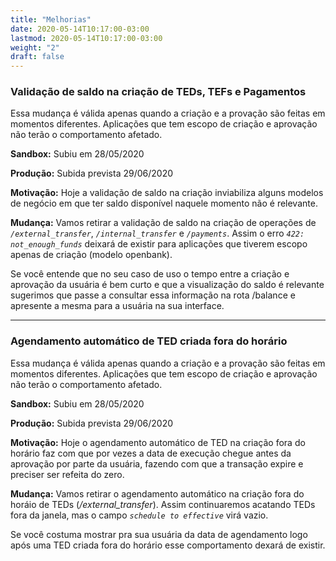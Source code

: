 ```yaml
---
title: "Melhorias"
date: 2020-05-14T10:17:00-03:00
lastmod: 2020-05-14T10:17:00-03:00
weight: "2"
draft: false
---
```



### Validação de saldo na criação de TEDs, TEFs e Pagamentos

Essa mudança é válida apenas quando a criação e a provação são feitas em momentos diferentes. Aplicações que tem escopo de criação e aprovação não terão o comportamento afetado. 

**Sandbox:** Subiu em 28/05/2020

**Produção:** Subida prevista 29/06/2020

**Motivação:** Hoje a validação de saldo na criação inviabiliza alguns modelos de negócio em que ter saldo disponível naquele momento não é relevante.

**Mudança:** Vamos retirar a validação de saldo na criação de operações de *`/external_transfer`*, *`/internal_transfer`* e *`/payments`*. Assim o erro *`422: not_enough_funds`* deixará de existir para aplicações que tiverem escopo apenas de criação (modelo openbank).

Se você entende que no seu caso de uso o tempo entre a criação e aprovação da usuária é bem curto e que a visualização do saldo é relevante sugerimos que passe a consultar essa informação na rota /balance e apresente a mesma para a usuária na sua interface.  



_________________



### Agendamento automático de TED criada fora do horário

Essa mudança é válida apenas quando a criação e a provação são feitas em momentos diferentes. Aplicações que tem escopo de criação e aprovação não terão o comportamento afetado.

**Sandbox:** Subiu em 28/05/2020

**Produção:** Subida prevista 29/06/2020

**Motivação:** Hoje o agendamento automático de TED na criação fora do horário faz com que por vezes a data de execução chegue antes da aprovação por parte da usuária, fazendo com que a transação expire e preciser ser refeita do zero. 

**Mudança:** Vamos retirar o agendamento automático na criação fora do horáio de TEDs (*/external_transfer*).  Assim continuaremos acatando TEDs fora da janela, mas o campo *`schedule to effective`* virá vazio. 

Se você costuma mostrar pra sua usuária da data de agendamento logo após uma TED criada fora do horário esse comportamento dexará de existir. 
